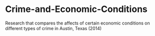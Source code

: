 # Crime-and-Economic-Conditions
Research that compares the affects of certain economic conditions on different types of crime in Austin, Texas (2014)
